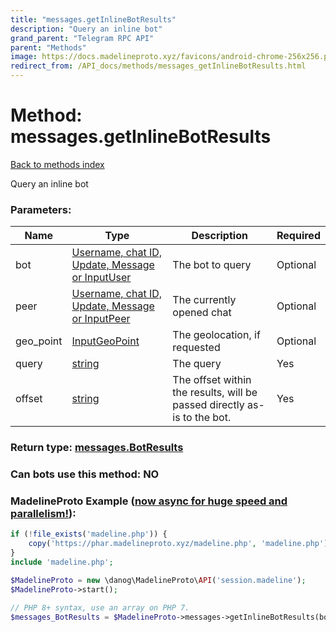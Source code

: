 ```yaml
---
title: "messages.getInlineBotResults"
description: "Query an inline bot"
grand_parent: "Telegram RPC API"
parent: "Methods"
image: https://docs.madelineproto.xyz/favicons/android-chrome-256x256.png
redirect_from: /API_docs/methods/messages_getInlineBotResults.html
---
```

# Method: messages.getInlineBotResults
[Back to methods index](index.html)



Query an inline bot

### Parameters:

| Name     |    Type       | Description | Required |
|----------|---------------|-------------|----------|
|bot|[Username, chat ID, Update, Message or InputUser](/API_docs/types/InputUser.html) | The bot to query | Optional|
|peer|[Username, chat ID, Update, Message or InputPeer](/API_docs/types/InputPeer.html) | The currently opened chat | Optional|
|geo\_point|[InputGeoPoint](/API_docs/types/InputGeoPoint.html) | The geolocation, if requested | Optional|
|query|[string](/API_docs/types/string.html) | The query | Yes|
|offset|[string](/API_docs/types/string.html) | The offset within the results, will be passed directly as-is to the bot. | Yes|


### Return type: [messages.BotResults](/API_docs/types/messages.BotResults.html)

### Can bots use this method: **NO**


### MadelineProto Example ([now async for huge speed and parallelism!](https://docs.madelineproto.xyz/docs/ASYNC.html)):


```php
if (!file_exists('madeline.php')) {
    copy('https://phar.madelineproto.xyz/madeline.php', 'madeline.php');
}
include 'madeline.php';

$MadelineProto = new \danog\MadelineProto\API('session.madeline');
$MadelineProto->start();

// PHP 8+ syntax, use an array on PHP 7.
$messages_BotResults = $MadelineProto->messages->getInlineBotResults(bot: InputUser, peer: InputPeer, geo_point: InputGeoPoint, query: 'string', offset: 'string', );
```

